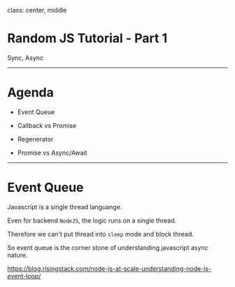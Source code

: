 class: center, middle

# Random JS Tutorial - Part 1

Sync, Async

---

# Agenda

*  Event Queue

*  Callback vs Promise

*  Regenerator

*  Promise vs Async/Await

---

# Event Queue

Javascript is a single thread languange.

Even for backend `NodeJS`, the logic runs on a single thread.

Therefore we can't put thread into `sleep` mode and block thread.

So event queue is the corner stone of understanding javascript async nature.

https://blog.risingstack.com/node-js-at-scale-understanding-node-js-event-loop/


